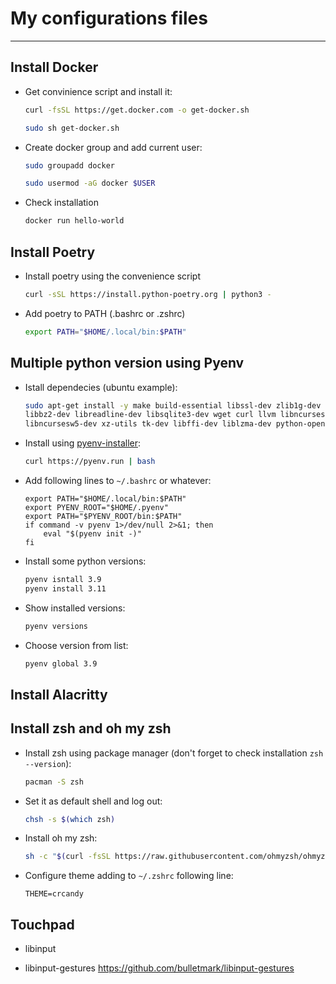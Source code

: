 # My configurations files

---

## Install Docker

- Get convinience script and install it:

    ```bash
    curl -fsSL https://get.docker.com -o get-docker.sh
    ```

    ```bash
    sudo sh get-docker.sh
    ```

- Create docker group and add current user:

    ```bash
    sudo groupadd docker
    ```

    ```bash
    sudo usermod -aG docker $USER
    ```

- Check installation

    ```bash
    docker run hello-world
    ```

## Install Poetry

- Install poetry using the convenience script

    ```bash
    curl -sSL https://install.python-poetry.org | python3 -
    ```

- Add poetry to PATH (.bashrc or .zshrc)

    ```bash
    export PATH="$HOME/.local/bin:$PATH"
    ```

## Multiple python version using Pyenv

- Istall dependecies (ubuntu example):
    ```bash
    sudo apt-get install -y make build-essential libssl-dev zlib1g-dev \
    libbz2-dev libreadline-dev libsqlite3-dev wget curl llvm libncurses5-dev \
    libncursesw5-dev xz-utils tk-dev libffi-dev liblzma-dev python-openssl
    ```

- Install using [pyenv-installer](https://github.com/pyenv/pyenv-installer):
    ```bash
    curl https://pyenv.run | bash
    ```

- Add following lines to `~/.bashrc` or whatever:
    ```
    export PATH="$HOME/.local/bin:$PATH"
    export PYENV_ROOT="$HOME/.pyenv"
    export PATH="$PYENV_ROOT/bin:$PATH"
    if command -v pyenv 1>/dev/null 2>&1; then
	    eval "$(pyenv init -)"
    fi
    ```

- Install some python versions:
    ```bash
    pyenv isntall 3.9
    pyenv install 3.11
    ```

- Show installed versions:
    ```bash
    pyenv versions
    ```

- Choose version from list:
    ```bash
    pyenv global 3.9
    ```

## Install Alacritty

## Install zsh and oh my zsh

- Install zsh using package manager (don't forget to check installation `zsh --version`):

    ```bash
    pacman -S zsh
    ```

- Set it as default shell and log out:

    ```bash
    chsh -s $(which zsh)
    ```

- Install oh my zsh:

    ```bash
    sh -c "$(curl -fsSL https://raw.githubusercontent.com/ohmyzsh/ohmyzsh/master/tools/install.sh)"
    ```

- Configure theme adding to `~/.zshrc` following line:

    ```
    THEME=crcandy
    ```


## Touchpad

- libinput

- libinput-gestures https://github.com/bulletmark/libinput-gestures
